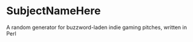 SubjectNameHere
===============

A random generator for buzzword-laden indie gaming pitches, written in Perl